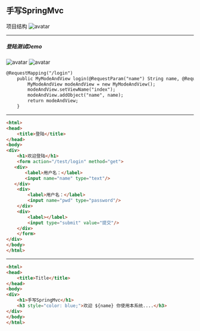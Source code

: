 ## 手写SpringMvc
项目结构
![avatar](/home/picture/1.png)

---
##### 登陆测试Demo
![avatar](/home/picture/1.png)
![avatar](/home/picture/1.png)

```html
@RequestMapping("/login")
    public MyModeAndView login(@RequestParam("name") String name, @RequestParam("pwd") String pwd){
        MyModeAndView modeAndView = new MyModeAndView();
        modeAndView.setViewName("index");
        modeAndView.addObject("name", name);
        return modeAndView;
    }
```

---
```html
<html>
<head>
    <title>登陆</title>
</head>
<body>
<div>
    <h1>欢迎登陆</h1>
    <form action="/test/login" method="get">
   <div>
       <label>用户名：</label>
       <input name="name" type="text"/>
   </div>
    <div>
        <label>用户名：</label>
        <input name="pwd" type="password"/>
    </div>
    <div>
        <label></label>
        <input type="submit" value="提交"/>
    </div>
    </form>
</div>
</body>
</html>

```

---
```html
<html>
<head>
    <title>Title</title>
</head>
<body>
<div>
    <h1>手写SpringMvc</h1>
    <h3 style="color: blue;">欢迎 ${name} 你使用本系统....</h3>
</div>
</body>
</html>
```
